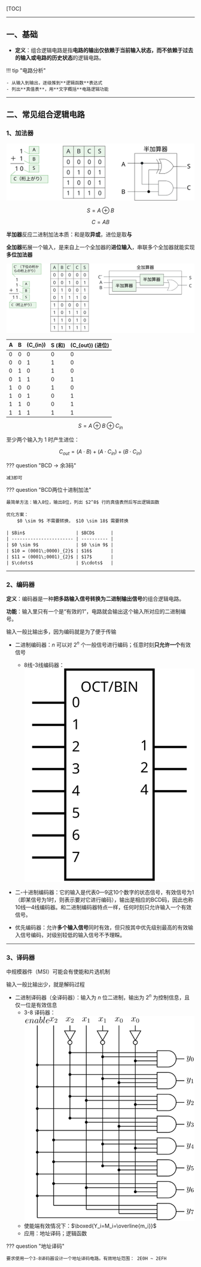 [TOC]

---

## 一、基础

- **定义**：组合逻辑电路是指**电路的输出仅依赖于当前输入状态，而不依赖于过去的输入或电路的历史状态**的逻辑电路。

!!! tip "电路分析"

    - 从输入到输出，逐级推到**逻辑函数**表达式
    - 列出**真值表**，用**文字概括**电路逻辑功能

------

## 二、常见组合逻辑电路

### 1、加法器

![half_adder.svg](../assets/images/DLD/half_adder.svg)

$$
S = A \oplus B
$$

$$
C = AB
$$

**半加器**反应二进制加法本质：和是取**异或**，进位是取**与**

**全加器**拓展一个输入，是来自上一个全加器的**进位输入**，串联多个全加器就能实现**多位加法器**

![Full-adder.svg](../assets/images/DLD/full_adder.svg)

| A    | B    | \(C_{in}\) | S (和) | \(C_{out}\) (进位) |
| ---- | ---- | ---------- | ------ | ------------------ |
| 0    | 0    | 0          | 0      | 0                  |
| 0    | 0    | 1          | 1      | 0                  |
| 0    | 1    | 0          | 1      | 0                  |
| 0    | 1    | 1          | 0      | 1                  |
| 1    | 0    | 0          | 1      | 0                  |
| 1    | 0    | 1          | 0      | 1                  |
| 1    | 1    | 0          | 0      | 1                  |
| 1    | 1    | 1          | 1      | 1                  |

$$
S = A \oplus B \oplus C_{in}
$$

至少两个输入为 $1$ 时产生进位：

$$
C_{out} = (A \cdot B) + (A \cdot C_{in}) + (B \cdot C_{in})
$$

??? question  "BCD → 余3码"

	减3即可

??? question  "BCD两位十进制加法"

	最简单方法：输入8位，输出8位，列出 $2^8$ 行的真值表然后写出逻辑函数
	
	优化方案：
		$0 \sim 9$ 不需要转换， $10 \sim 18$ 需要转换 
	
	| $Bin$                   | $BCD$      |
	| ----------------------- | ---------- |
	| $0 \sim 9$              | $0 \sim 9$ |
	| $10 = (0001\;0000)_{2}$ | $16$       |
	| $11 = (0001\;0001)_{2}$ | $17$       |
	| $\cdots$                | $\cdots$   |

---

### 2、编码器

**定义**：编码器是一种**把多路输入信号转换为二进制输出信号**的组合逻辑电路。

**功能**：输入里只有一个是“有效的1”，电路就会输出这个输入所对应的二进制编号。

输入一般比输出多，因为编码就是为了便于传输

- 二进制编码器：$n$ 可以对 $2^n$ 个一般信号进行编码；任意时刻**只允许一个**有效信号

    - 8线-3线编码器：![8_to_3_simple_encoder_IEC_symbol.svg](../assets/images/DLD/8_to_3_simple_encoder_IEC_symbol.svg)

- 二-十进制编码器：它的输入是代表0—9这10个数字的状态信号，有效信号为1（即某信号为1时，则表示要对它进行编码），输出是相应的BCD码，因此也称10线—4线编码器。和二进制编码器特点一样，任何时刻只允许输入一个有效信号。

- 优先编码器：允许**多个输入信号**同时有效，但只按其中优先级别最高的有效输入信号编码，对级别较低的输入信号不予理睬。

------

### 3、译码器

中规模器件（MSI）可能会有使能和片选机制

输入一般比输出少，就是解码过程

- 二进制译码器（全译码器）：输入为 $n$ 位二进制，输出为 $2^n$ 为控制信息，且仅一位是有效信息
    - 3-8 译码器：![3-8.svg](../assets/images/DLD/3-8.svg)
    - 使能端有效情况下：$\boxed{Y_i=M_i=\overline{m_i}}$
    - 应用：地址译码；逻辑函数

??? question "地址译码"

	要求使用一个3-8译码器设计一个地址译码电路。有效地址范围： 2E0H ~ 2EFH